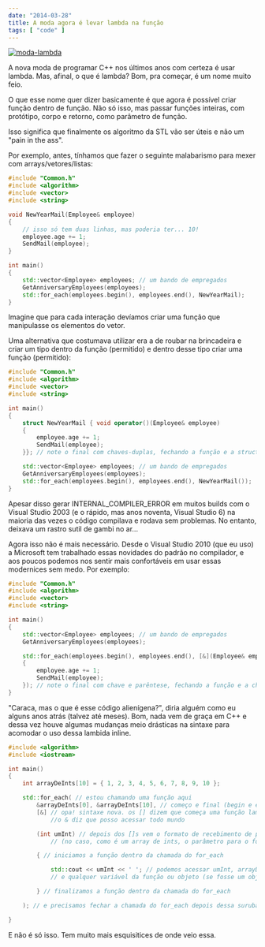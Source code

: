 ```yaml
---
date: "2014-03-28"
title: A moda agora é levar lambda na função
tags: [ "code" ]
---
```

[![moda-lambda](/images/bYiA9RR.jpg)](/images/13469488213_d22f6b1e92_o.jpg)

A nova moda de programar C++ nos últimos anos com certeza é usar lambda. Mas, afinal, o que é lambda? Bom, pra começar, é um nome muito feio.

O que esse nome quer dizer basicamente é que agora é possível criar função dentro de função. Não só isso, mas passar funções inteiras, com protótipo, corpo e retorno, como parâmetro de função.

Isso significa que finalmente os algoritmo da STL vão ser úteis e não um "pain in the ass".

Por exemplo, antes, tínhamos que fazer o seguinte malabarismo para mexer com arrays/vetores/listas:

```cpp
#include "Common.h"
#include <algorithm>
#include <vector>
#include <string>

void NewYearMail(Employee& employee)
{
	// isso só tem duas linhas, mas poderia ter... 10!
	employee.age += 1;
	SendMail(employee);
}

int main()
{
	std::vector<Employee> employees; // um bando de empregados
	GetAnniversaryEmployees(employees);
	std::for_each(employees.begin(), employees.end(), NewYearMail);
}

```

Imagine que para cada interação devíamos criar uma função que manipulasse os elementos do vetor.

Uma alternativa que costumava utilizar era a de roubar na brincadeira e criar um tipo dentro da função (permitido) e dentro desse tipo criar uma função (permitido):

```cpp
#include "Common.h"
#include <algorithm>
#include <vector>
#include <string>

int main()
{
	struct NewYearMail { void operator()(Employee& employee)
	{
		employee.age += 1;
		SendMail(employee);
	}}; // note o final com chaves-duplas, fechando a função e a struct

	std::vector<Employee> employees; // um bando de empregados
	GetAnniversaryEmployees(employees);
	std::for_each(employees.begin(), employees.end(), NewYearMail());
}

```

Apesar disso gerar INTERNAL_COMPILER_ERROR em muitos builds com o Visual Studio 2003 (e o rápido, mas anos noventa, Visual Studio 6) na maioria das vezes o código compilava e rodava sem problemas. No entanto, deixava um rastro sutil de gambi no ar...

Agora isso não é mais necessário. Desde o Visual Studio 2010 (que eu uso) a Microsoft tem trabalhado essas novidades do padrão no compilador, e aos poucos podemos nos sentir mais confortáveis em usar essas modernices sem medo. Por exemplo:

```cpp
#include "Common.h"
#include <algorithm>
#include <vector>
#include <string>

int main()
{
	std::vector<Employee> employees; // um bando de empregados
	GetAnniversaryEmployees(employees);

	std::for_each(employees.begin(), employees.end(), [&](Employee& employee)
	{
		employee.age += 1;
		SendMail(employee);
	}); // note o final com chave e parêntese, fechando a função e a chamada do for_each
}

```

"Caraca, mas o que é esse código alienígena?", diria alguém como eu alguns anos atrás (talvez até meses). Bom, nada vem de graça em C++ e dessa vez houve algumas mudanças meio drásticas na sintaxe para acomodar o uso dessa lambida inline.

```cpp
#include <algorithm>
#include <iostream>

int main()
{
	int arrayDeInts[10] = { 1, 2, 3, 4, 5, 6, 7, 8, 9, 10 };

	std::for_each( // estou chamando uma função aqui
		&arrayDeInts[0], &arrayDeInts[10], // começo e final (begin e end para STL)
		[&] // opa! sintaxe nova. os [] dizem que começa uma função lambida e 
			//o & diz que posso acessar todo mundo

		(int umInt) // depois dos []s vem o formato de recebimento de parâmetros de uma função
			// (no caso, como é um array de ints, o parâmetro para o for_each tem que ser um int)

		{ // iniciamos a função dentro da chamada do for_each

			std::cout << umInt << ' '; // podemos acessar umInt, arrayDeInts 
			// e qualquer variável da função ou objeto (se fosse um objeto)

		} // finalizamos a função dentro da chamada do for_each

	); // e precisamos fechar a chamada do for_each depois dessa suruba toda

}
```

E não é só isso. Tem muito mais esquisitices de onde veio essa.
